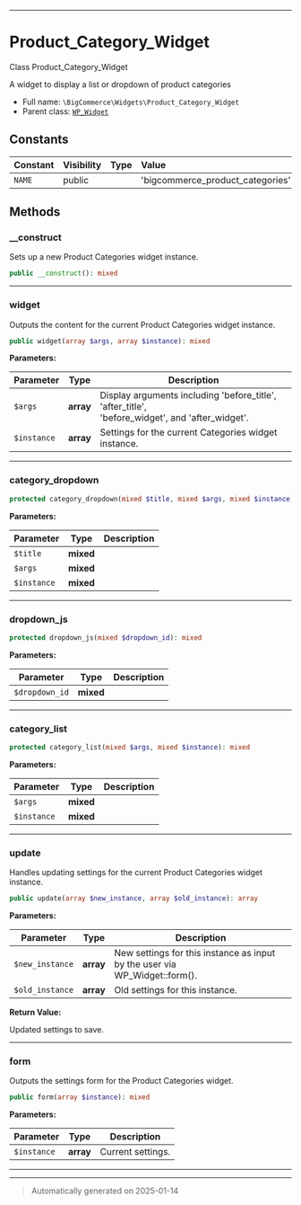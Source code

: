 ***

# Product_Category_Widget

Class Product_Category_Widget

A widget to display a list or dropdown of product categories

* Full name: `\BigCommerce\Widgets\Product_Category_Widget`
* Parent class: [`WP_Widget`](./classes/WP_Widget.md)


## Constants

| Constant | Visibility | Type | Value |
|:---------|:-----------|:-----|:------|
|`NAME`|public| |&#039;bigcommerce_product_categories&#039;|


## Methods


### __construct

Sets up a new Product Categories widget instance.

```php
public __construct(): mixed
```












***

### widget

Outputs the content for the current Product Categories widget instance.

```php
public widget(array $args, array $instance): mixed
```








**Parameters:**

| Parameter | Type | Description |
|-----------|------|-------------|
| `$args` | **array** | Display arguments including &#039;before_title&#039;, &#039;after_title&#039;,<br />&#039;before_widget&#039;, and &#039;after_widget&#039;. |
| `$instance` | **array** | Settings for the current Categories widget instance. |





***

### category_dropdown



```php
protected category_dropdown(mixed $title, mixed $args, mixed $instance): mixed
```








**Parameters:**

| Parameter | Type | Description |
|-----------|------|-------------|
| `$title` | **mixed** |  |
| `$args` | **mixed** |  |
| `$instance` | **mixed** |  |





***

### dropdown_js



```php
protected dropdown_js(mixed $dropdown_id): mixed
```








**Parameters:**

| Parameter | Type | Description |
|-----------|------|-------------|
| `$dropdown_id` | **mixed** |  |





***

### category_list



```php
protected category_list(mixed $args, mixed $instance): mixed
```








**Parameters:**

| Parameter | Type | Description |
|-----------|------|-------------|
| `$args` | **mixed** |  |
| `$instance` | **mixed** |  |





***

### update

Handles updating settings for the current Product Categories widget instance.

```php
public update(array $new_instance, array $old_instance): array
```








**Parameters:**

| Parameter | Type | Description |
|-----------|------|-------------|
| `$new_instance` | **array** | New settings for this instance as input by the user via<br />WP_Widget::form(). |
| `$old_instance` | **array** | Old settings for this instance. |


**Return Value:**

Updated settings to save.




***

### form

Outputs the settings form for the Product Categories widget.

```php
public form(array $instance): mixed
```








**Parameters:**

| Parameter | Type | Description |
|-----------|------|-------------|
| `$instance` | **array** | Current settings. |





***


***
> Automatically generated on 2025-01-14
